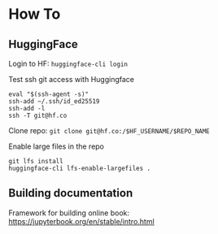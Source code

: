 
# How To


## HuggingFace

Login to HF: `huggingface-cli login`

Test ssh git access with Huggingface
```shell
eval "$(ssh-agent -s)"
ssh-add ~/.ssh/id_ed25519
ssh-add -l
ssh -T git@hf.co
```

Clone repo: `git clone git@hf.co:/$HF_USERNAME/$REPO_NAME`

Enable large files in the repo
```shell
git lfs install
huggingface-cli lfs-enable-largefiles .
```

## Building documentation

Framework for building online book: 
https://jupyterbook.org/en/stable/intro.html
